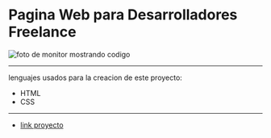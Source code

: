 # Pagina Web para Desarrolladores Freelance

![foto de monitor mostrando codigo](https://images.unsplash.com/photo-1537884631310-061c11097503?ixlib=rb-1.2.1&ixid=MnwxMjA3fDB8MHxwaG90by1yZWxhdGVkfDJ8fHxlbnwwfHx8fA%3D%3D&w=1000&q=80)
___

lenguajes usados para la creacion de este proyecto:

- HTML
- CSS
___

- [link proyecto](https://franciscoandrada.netlify.app)
